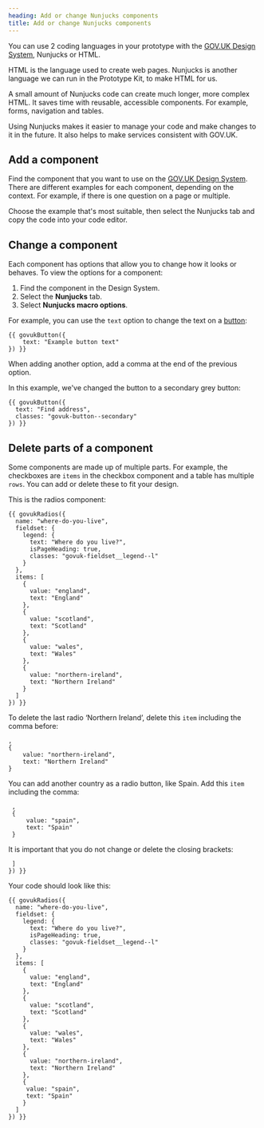 ```yaml
---
heading: Add or change Nunjucks components
title: Add or change Nunjucks components
---
```

You can use 2 coding languages in your prototype with the [GOV.UK Design System](https://design-system.service.gov.uk/), Nunjucks or HTML.

HTML is the language used to create web pages. Nunjucks is another language we can run in the Prototype Kit, to make HTML for us. 

A small amount of Nunjucks code can create much longer, more complex HTML. It saves time with reusable, accessible components. For example, forms, navigation and tables.

Using Nunjucks makes it easier to manage your code and make changes to it in the future. It also helps to make services consistent with GOV.UK.

## Add a component

Find the component that you want to use on the [GOV.UK Design System](https://design-system.service.gov.uk/). There are different examples for each component, depending on the context. For example, if there is one question on a page or multiple. 

Choose the example that's most suitable, then select the Nunjucks tab and copy the code into your code editor. 

## Change a component

Each component has options that allow you to change how it looks or behaves. To view the options for a component:

1. Find the component in the Design System.
2. Select the **Nunjucks** tab.
3. Select **Nunjucks macro options**.

For example, you can use the `text` option to change the text on a [button](https://design-system.service.gov.uk/components/button/):
```
{{ govukButton({
    text: "Example button text"
}) }}
```

When adding another option, add a comma at the end of the previous option. 

In this example, we've changed the button to a secondary grey button:

```
{{ govukButton({
  text: "Find address",
  classes: "govuk-button--secondary"
}) }}
```

## Delete parts of a component

Some components are made up of multiple parts. For example, the checkboxes are `items` in the checkbox component and a table has multiple `rows`. You can add or delete these to fit your design.

This is the radios component:

```
{{ govukRadios({
  name: "where-do-you-live",
  fieldset: {
    legend: {
      text: "Where do you live?",
      isPageHeading: true,
      classes: "govuk-fieldset__legend--l"
    }
  },
  items: [
    {
      value: "england",
      text: "England"
    },
    {
      value: "scotland",
      text: "Scotland"
    },
    {
      value: "wales",
      text: "Wales"
    },
    {
      value: "northern-ireland",
      text: "Northern Ireland"
    }
  ]
}) }}
```

To delete the last radio ‘Northern Ireland’, delete this `item` including the comma before:

 ```
 ,
 {
     value: "northern-ireland",
     text: "Northern Ireland"
 }
```
You can add another country as a radio button, like Spain. Add this `item` including the comma:
```
 ,
 {
     value: "spain",
     text: "Spain"
 }
```
It is important that you do not change or delete the closing brackets:
```
 ]
}) }}
```

Your code should look like this:
```
{{ govukRadios({
  name: "where-do-you-live",
  fieldset: {
    legend: {
      text: "Where do you live?",
      isPageHeading: true,
      classes: "govuk-fieldset__legend--l"
    }
  },
  items: [
    {
      value: "england",
      text: "England"
    },
    {
      value: "scotland",
      text: "Scotland"
    },
    {
      value: "wales",
      text: "Wales"
    },
    {
      value: "northern-ireland",
      text: "Northern Ireland"
    },
    {
     value: "spain",
     text: "Spain"
    }
  ]
}) }}
```
